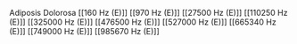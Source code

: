 Adiposis Dolorosa
[[160 Hz (E)]]
[[970 Hz (E)]]
[[27500 Hz (E)]]
[[110250 Hz (E)]]
[[325000 Hz (E)]]
[[476500 Hz (E)]]
[[527000 Hz (E)]]
[[665340 Hz (E)]]
[[749000 Hz (E)]]
[[985670 Hz (E)]]